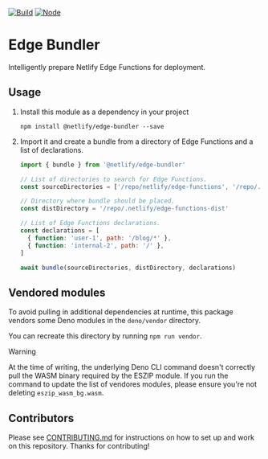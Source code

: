 [![Build](https://github.com/netlify/edge-bundler/workflows/Build/badge.svg)](https://github.com/netlify/edge-bundler/actions)
[![Node](https://img.shields.io/node/v/@netlify/edge-bundler.svg?logo=node.js)](https://www.npmjs.com/package/@netlify/edge-bundler)

# Edge Bundler

Intelligently prepare Netlify Edge Functions for deployment.

## Usage

1. Install this module as a dependency in your project

   ```
   npm install @netlify/edge-bundler --save
   ```

2. Import it and create a bundle from a directory of Edge Functions and a list of declarations.

   ```js
   import { bundle } from '@netlify/edge-bundler'

   // List of directories to search for Edge Functions.
   const sourceDirectories = ['/repo/netlify/edge-functions', '/repo/.netlify/edge-functions']

   // Directory where bundle should be placed.
   const distDirectory = '/repo/.netlify/edge-functions-dist'

   // List of Edge Functions declarations.
   const declarations = [
     { function: 'user-1', path: '/blog/*' },
     { function: 'internal-2', path: '/' },
   ]

   await bundle(sourceDirectories, distDirectory, declarations)
   ```

## Vendored modules

To avoid pulling in additional dependencies at runtime, this package vendors some Deno modules in the `deno/vendor`
directory.

You can recreate this directory by running `npm run vendor`.

> [!WARNING]  
> At the time of writing, the underlying Deno CLI command doesn't correctly pull the WASM binary required by the ESZIP
> module. If you run the command to update the list of vendores modules, please ensure you're not deleting
> `eszip_wasm_bg.wasm`.

## Contributors

Please see [CONTRIBUTING.md](./CONTRIBUTING.md) for instructions on how to set up and work on this repository. Thanks
for contributing!
